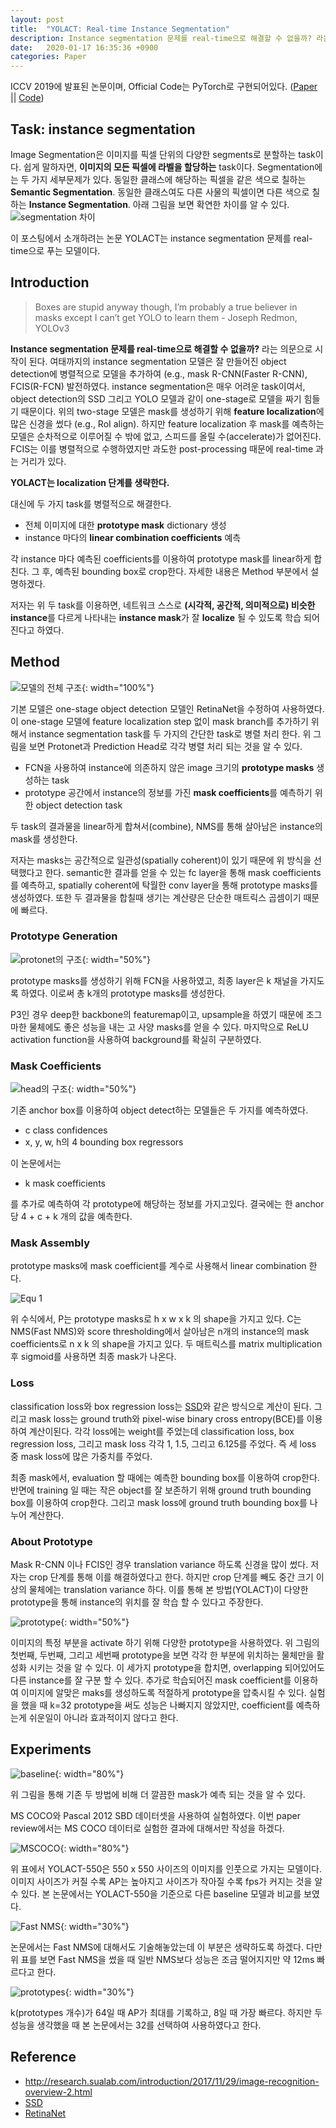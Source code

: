 ```yaml
---
layout: post
title:  "YOLACT: Real-time Instance Segmentation"
description: Instance segmentation 문제를 real-time으로 해결할 수 없을까? 라는 의문으로 시작이 된다. 여태까지의 instance segmentation 모델은 잘 만들어진 object detection에 병렬적으로 모델을 추가하여 (e.g., mask R-CNN(Faster R-CNN), FCIS(R-FCN) 발전하였다. 하지만,
date:   2020-01-17 16:35:36 +0900
categories: Paper
---
```

ICCV 2019에 발표된 논문이며, Official Code는 PyTorch로 구현되어있다. ([Paper](https://arxiv.org/pdf/1904.02689.pdf) || [Code](https://github.com/dbolya/yolact))

## Task: instance segmentation
Image Segmentation은 이미지를 픽셀 단위의 다양한 segments로 분할하는 task이다. 쉽게 말하자면, **이미지의 모든 픽셀에 라벨을 할당하는** task이다. 
Segmentation에는 두 가지 세부문제가 있다. 동일한 클래스에 해당하는 픽셀을 같은 색으로 칠하는 **Semantic Segmentation**. 동일한 클래스여도 다른 사물의 픽셀이면 다른 색으로 칠하는 **Instance Segmentation**. 아래 그림을 보면 확연한 차이를 알 수 있다.
![segmentation 차이](https://raw.githubusercontent.com/byeongjokim/byeongjokim.github.io/master/assets/images/YOLACT/segmentation.png)

이 포스팅에서 소개하려는 논문 YOLACT는 instance segmentation 문제를 real-time으로 푸는 모델이다.

## Introduction
> Boxes are stupid anyway though, I’m probably a true believer in masks except I can’t get YOLO to learn them - Joseph Redmon, YOLOv3

**Instance segmentation 문제를 real-time으로 해결할 수 없을까?** 라는 의문으로 시작이 된다. 여태까지의 instance segmentation 모델은 잘 만들어진 object detection에 병렬적으로 모델을 추가하여 (e.g., mask R-CNN(Faster R-CNN), FCIS(R-FCN) 발전하였다. instance segmentation은 매우 어려운 task이여서, object detection의 SSD 그리고 YOLO 모델과 같이 one-stage로 모델을 짜기 힘들기 때문이다. 위의 two-stage 모델은 mask를 생성하기 위해 **feature localization**에 많은 신경을 썼다 (e.g., RoI align). 하지만 feature localization 후 mask를 예측하는 모델은 순차적으로 이루어질 수 밖에 없고, 스피드를 올릴 수(accelerate)가 없어진다. FCIS는 이를 병렬적으로 수행하였지만 과도한 post-processing 때문에 real-time 과는 거리가 있다.

**YOLACT는 localization 단계를 생략한다.**

대신에 두 가지 task를 병렬적으로 해결한다.
- 전체 이미지에 대한 **prototype mask** dictionary 생성
- instance 마다의 **linear combination coefficients** 예측

각 instance 마다 예측된 coefficients를 이용하여 prototype mask를 linear하게 합친다. 그 후, 예측된 bounding box로 crop한다. 자세한 내용은 Method 부분에서 설명하겠다.

저자는 위 두 task를 이용하면, 네트워크 스스로 **(시각적, 공간적, 의미적으로) 비슷한 instance**를 다르게 나타내는 **instance mask**가 잘 **localize** 될 수 있도록 학습 되어진다고 하였다. 

## Method
![모델의 전체 구조](https://raw.githubusercontent.com/byeongjokim/byeongjokim.github.io/master/assets/images/YOLACT/architecture.PNG){: width="100%"}

기본 모델은 one-stage object detection 모델인 RetinaNet을 수정하여 사용하였다. 이 one-stage 모델에 feature localization step 없이 mask branch를 추가하기 위해서 instance segmentation task를 두 가지의 간단한 task로 병렬 처리 한다. 위 그림을 보면 Protonet과 Prediction Head로 각각 병렬 처리 되는 것을 알 수 있다.
- FCN을 사용하여 instance에 의존하지 않은 image 크기의 **prototype masks** 생성하는 task
- prototype 공간에서 instance의 정보를 가진 **mask coefficients**를 예측하기 위한 object detection task

두 task의 결과물을 linear하게 합쳐서(combine), NMS를 통해 살아남은 instance의 mask를 생성한다.

저자는 masks는 공간적으로 일관성(spatially coherent)이 있기 때문에 위 방식을 선택했다고 한다. semantic한 결과를 얻을 수 있는 fc layer을 통해 mask coefficients를 예측하고, spatially coherent에 탁월한 conv layer을 통해 prototype masks를 생성하였다. 또한 두 결과물을 합칠때 생기는 계산량은 단순한 매트릭스 곱셈이기 때문에 빠르다.

### Prototype Generation
![protonet의 구조](https://raw.githubusercontent.com/byeongjokim/byeongjokim.github.io/master/assets/images/YOLACT/protonet.PNG){: width="50%"}

prototype masks를 생성하기 위해 FCN을 사용하였고, 최종 layer은 k 채널을 가지도록 하였다. 이로써 총 k개의 prototype masks를 생성한다.

P3인 경우 deep한 backbone의 featuremap이고, upsample을 하였기 때문에 조그마한 물체에도 좋은 성능을 내는 고 사양 masks를 얻을 수 있다. 마지막으로 ReLU activation function을 사용하여 background를 확실히 구분하였다.


### Mask Coefficients
![head의 구조](https://raw.githubusercontent.com/byeongjokim/byeongjokim.github.io/master/assets/images/YOLACT/head.PNG){: width="50%"}

기존 anchor box를 이용하여 object detect하는 모델들은 두 가지를 예측하였다.
- c class confidences
- x, y, w, h의 4 bounding box regressors

이 논문에서는
- k mask coefficients

를 추가로 예측하여 각 prototype에 해당하는 정보를 가지고있다. 결국에는 한 anchor 당 4 + c + k 개의 값을 예측한다.


### Mask Assembly
prototype masks에 mask coefficient를 계수로 사용해서 linear combination 한다.

![Equ 1](https://raw.githubusercontent.com/byeongjokim/byeongjokim.github.io/master/assets/images/YOLACT/equ1.PNG)

위 수식에서, P는 prototype masks로 h x w x k 의 shape을 가지고 있다. C는 NMS(Fast NMS)와 score thresholding에서 살아남은 n개의 instance의 mask coefficients로 n x k 의 shape을 가지고 있다. 두 매트릭스를 matrix multiplication 후 sigmoid를 사용하면 최종 mask가 나온다.


### Loss
classification loss와 box regression loss는 [SSD](https://arxiv.org/abs/1512.02325)와 같은 방식으로 계산이 된다. 그리고 mask loss는 ground truth와 pixel-wise binary cross entropy(BCE)를 이용하여 계산이된다. 각각 loss에는 weight를 주었는데 classification loss, box regression loss, 그리고 mask loss 각각 1, 1.5, 그리고 6.125를 주었다. 즉 세 loss 중 mask loss에 많은 가중치를 주었다.

최종 mask에서, evaluation 할 때에는 예측한 bounding box를 이용하여 crop한다. 반면에 training 일 때는 작은 object를 잘 보존하기 위해 ground truth bounding box를 이용하여 crop한다. 그리고 mask loss에 ground truth bounding box를 나누어 계산한다.

### About Prototype
Mask R-CNN 이나 FCIS인 경우 translation variance 하도록 신경을 많이 썼다. 저자는 crop 단계를 통해 이를 해결하였다고 한다. 하지만 crop 단계를 빼도 중간 크기 이상의 물체에는 translation variance 하다. 이를 통해 본 방법(YOLACT)이 다양한 prototype을 통해 instance의 위치를 잘 학습 할 수 있다고 주장한다.

![prototype](https://raw.githubusercontent.com/byeongjokim/byeongjokim.github.io/master/assets/images/YOLACT/prototype.PNG){: width="50%"}

이미지의 특정 부분을 activate 하기 위해 다양한 prototype을 사용하였다. 위 그림의 첫번째, 두번째, 그리고 세번째 prototype을 보면 각각 한 부분에 위치하는 물체만을 활성화 시키는 것을 알 수 있다. 이 세가지 prototype을 합치면, overlapping 되어있어도 다른 instance를 잘 구분 할 수 있다. 추가로 학습되어진 mask coefficient를 이용하여 이미지에 알맞은 maks를 생성하도록 적절하게 prototype을 압축시킬 수 있다. 실험을 했을 때 k=32 prototype을 써도 성능은 나빠지지 않았지만, coefficient를 예측하는게 쉬운일이 아니라 효과적이지 않다고 한다.

## Experiments
![baseline](https://raw.githubusercontent.com/byeongjokim/byeongjokim.github.io/master/assets/images/YOLACT/baseline.PNG){: width="80%"}

위 그림을 통해 기존 두 방법에 비해 더 깔끔한 mask가 예측 되는 것을 알 수 있다.

MS COCO와 Pascal 2012 SBD 데이터셋을 사용하여 실험하였다. 
이번 paper review에서는 MS COCO 데이터로 실험한 결과에 대해서만 작성을 하겠다.

![MSCOCO](https://raw.githubusercontent.com/byeongjokim/byeongjokim.github.io/master/assets/images/YOLACT/mscoco.PNG){: width="80%"}

위 표에서 YOLACT-550은 550 x 550 사이즈의 이미지를 인풋으로 가지는 모델이다. 이미지 사이즈가 커질 수록 AP는 높아지고 사이즈가 작아질 수록 fps가 커지는 것을 알 수 있다. 본 논문에서는 YOLACT-550을 기준으로 다른 baseline 모델과 비교를 보였다.

![Fast NMS](https://raw.githubusercontent.com/byeongjokim/byeongjokim.github.io/master/assets/images/YOLACT/fastnms_exp.PNG){: width="30%"}

논문에서는 Fast NMS에 대해서도 기술해놓았는데 이 부분은 생략하도록 하겠다. 다만 위 표를 보면 Fast NMS을 썼을 때 일반 NMS보다 성능은 조금 떨어지지만 약 12ms 빠르다고 한다.

![prototypes](https://raw.githubusercontent.com/byeongjokim/byeongjokim.github.io/master/assets/images/YOLACT/prototype_exp.PNG){: width="30%"}

k(prototypes 개수)가 64일 때 AP가 최대를 기록하고, 8일 때 가장 빠르다. 하지만 두 성능을 생각했을 때 본 논문에서는 32를 선택하여 사용하였다고 한다.

## Reference
- http://research.sualab.com/introduction/2017/11/29/image-recognition-overview-2.html
- [SSD](https://arxiv.org/abs/1512.02325)
- [RetinaNet](https://arxiv.org/abs/1708.02002)
